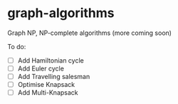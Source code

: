 # graph-algorithms
Graph NP, NP-complete algorithms (more coming soon)

To do:
- [ ] Add Hamiltonian cycle
- [ ] Add Euler cycle
- [ ] Add Travelling salesman 
- [ ] Optimise Knapsack
- [ ] Add Multi-Knapsack
